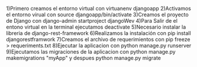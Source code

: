 1)Primero creamos el entorno virtual con virtuanenv djangoapp
2)Activamos el entorno virual con source djangoapp/bin/activate
3)Creamos el proyecto de Django con django-admin startproject djangoWev
4)Para Salir de el entono virtual en la terminal ejecutamos deactivate
5)Necesario instalar la libreria de django-rest-framework
6)Realizamos la instalación con pip install djangorestframwork
7)Creamos el archivo de requerimientos con pip freeze > requeriments.txt
8)Ejecutar la aplicacion con python manage.py runserver
9)Ejecutamos las migraciones de la aplicacion con python manage.py makemigrations "myApp" y despues python manage.py migrate